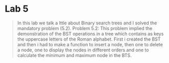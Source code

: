 # Lab 5

> In this lab we talk a lttle about Binary search trees and I solved the mandatory problem (5.2).
Problem 5.2: This problem implied the demonstration of the BST operations in a tree which contains as keys the uppercase letters of the Roman alphabet.
First i created the BST and then i had to make a function to insert a node, then one to delete a node, one to display the nodes in different orders and one to calculate the minimum and maximum node in the BTS.


